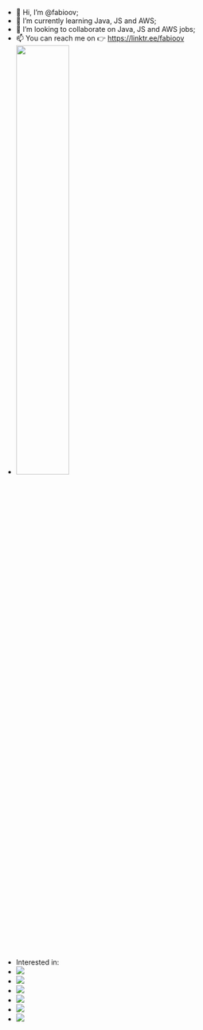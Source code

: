- 👋 Hi, I’m @fabioov;
- 🌱 I’m currently learning Java, JS and AWS;
- 💞️ I’m looking to collaborate on Java, JS and AWS jobs;
- 📫 You can reach me on 👉 https://linktr.ee/fabioov
- <img width="47%" src="https://github-readme-stats.vercel.app/api?username=fabioov&show_icons=true&theme=radical" />
- Interested in: 
- <img src="https://img.shields.io/badge/java-%23ED8B00.svg?style=for-the-badge&logo=java&logoColor=white" />
- <img src="https://img.shields.io/badge/javascript-%23323330.svg?style=for-the-badge&logo=javascript&logoColor=%23F7DF1E" />
- <img src="https://img.shields.io/badge/python-3670A0?style=for-the-badge&logo=python&logoColor=ffdd54" />
- <img src="https://img.shields.io/badge/typescript-%23007ACC.svg?style=for-the-badge&logo=typescript&logoColor=white" />
- <img src="https://img.shields.io/badge/Firebase-039BE5?style=for-the-badge&logo=Firebase&logoColor=white" />
- <img src="https://img.shields.io/badge/angular-%23DD0031.svg?style=for-the-badge&logo=angular&logoColor=white" />
